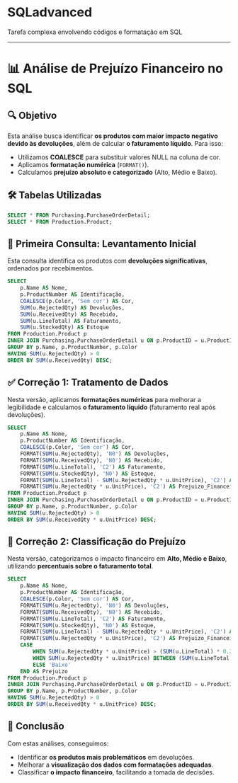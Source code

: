 # SQLadvanced

Tarefa complexa envolvendo códigos e formatação em SQL

---

# 📊 Análise de Prejuízo Financeiro no SQL

## 🔍 Objetivo

Esta análise busca identificar **os produtos com maior impacto negativo devido às devoluções**, além de calcular **o faturamento líquido**. Para isso:
- Utilizamos **COALESCE** para substituir valores NULL na coluna de cor.
- Aplicamos **formatação numérica** (`FORMAT()`).
- Calculamos **prejuízo absoluto e categorizado** (Alto, Médio e Baixo).

## 🛠️ Tabelas Utilizadas

```sql
SELECT * FROM Purchasing.PurchaseOrderDetail;
SELECT * FROM Production.Product;
```

## 📌 Primeira Consulta: Levantamento Inicial
Esta consulta identifica os produtos com **devoluções significativas**, ordenados por recebimentos.

```sql
SELECT 
    p.Name AS Nome,
    p.ProductNumber AS Identificação,
    COALESCE(p.Color, 'Sem cor') AS Cor,
    SUM(u.RejectedQty) AS Devoluções,
    SUM(u.ReceivedQty) AS Recebido,
    SUM(u.LineTotal) AS Faturamento,
    SUM(u.StockedQty) AS Estoque
FROM Production.Product p
INNER JOIN Purchasing.PurchaseOrderDetail u ON p.ProductID = u.ProductID
GROUP BY p.Name, p.ProductNumber, p.Color
HAVING SUM(u.RejectedQty) > 0
ORDER BY SUM(u.ReceivedQty) DESC;
```

## ✅ **Correção 1: Tratamento de Dados**
Nesta versão, aplicamos **formatações numéricas** para melhorar a legibilidade e calculamos **o faturamento líquido** (faturamento real após devoluções).

```sql
SELECT 
    p.Name AS Nome,
    p.ProductNumber AS Identificação,
    COALESCE(p.Color, 'Sem cor') AS Cor,
    FORMAT(SUM(u.RejectedQty), 'N0') AS Devoluções,
    FORMAT(SUM(u.ReceivedQty), 'N0') AS Recebido,
    FORMAT(SUM(u.LineTotal), 'C2') AS Faturamento,
    FORMAT(SUM(u.StockedQty), 'N0') AS Estoque,
    FORMAT(SUM(u.LineTotal) - SUM(u.RejectedQty * u.UnitPrice), 'C2') AS Faturamento_Liquido,
    FORMAT(SUM(u.RejectedQty * u.UnitPrice), 'C2') AS Prejuizo_Financeiro
FROM Production.Product p
INNER JOIN Purchasing.PurchaseOrderDetail u ON p.ProductID = u.ProductID
GROUP BY p.Name, p.ProductNumber, p.Color
HAVING SUM(u.RejectedQty) > 0
ORDER BY SUM(u.ReceivedQty * u.UnitPrice) DESC;
```

## 🔎 **Correção 2: Classificação do Prejuízo**
Nesta versão, categorizamos o impacto financeiro em **Alto, Médio e Baixo**, utilizando **percentuais sobre o faturamento total**.

```sql
SELECT 
    p.Name AS Nome,
    p.ProductNumber AS Identificação,
    COALESCE(p.Color, 'Sem cor') AS Cor,
    FORMAT(SUM(u.RejectedQty), 'N0') AS Devoluções,
    FORMAT(SUM(u.ReceivedQty), 'N0') AS Recebido,
    FORMAT(SUM(u.LineTotal), 'C2') AS Faturamento,
    FORMAT(SUM(u.StockedQty), 'N0') AS Estoque,
    FORMAT(SUM(u.LineTotal) - SUM(u.RejectedQty * u.UnitPrice), 'C2') AS Faturamento_Liquido,
    FORMAT(SUM(u.RejectedQty * u.UnitPrice), 'C2') AS Prejuizo_Financeiro,
    CASE
        WHEN SUM(u.RejectedQty * u.UnitPrice) > (SUM(u.LineTotal) * 0.2) THEN 'Alto'
        WHEN SUM(u.RejectedQty * u.UnitPrice) BETWEEN (SUM(u.LineTotal) * 0.1) AND (SUM(u.LineTotal) * 0.2) THEN 'Médio'
        ELSE 'Baixo'
    END AS Prejuizo
FROM Production.Product p
INNER JOIN Purchasing.PurchaseOrderDetail u ON p.ProductID = u.ProductID
GROUP BY p.Name, p.ProductNumber, p.Color
HAVING SUM(u.RejectedQty) > 0
ORDER BY SUM(u.ReceivedQty * u.UnitPrice) DESC;
```

## 🎯 **Conclusão**

Com estas análises, conseguimos:

- Identificar **os produtos mais problemáticos** em devoluções.
- Melhorar a **visualização dos dados com formatações adequadas**.
- Classificar **o impacto financeiro**, facilitando a tomada de decisões.

